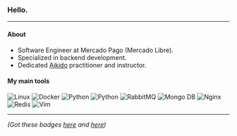 <!--
**thomasmarlow/thomasmarlow** is a ✨ _special_ ✨ repository because its `README.md` (this file) appears on your GitHub profile.

Here are some ideas to get you started:

- 🔭 I’m currently working on ...
- 🌱 I’m currently learning ...
- 👯 I’m looking to collaborate on ...
- 💬 Ask me about ...
- 📫 How to reach me: ...
-->

### Hello.

***

#### About

- Software Engineer at Mercado Pago (Mercado Libre).
- Specialized in backend development.
- Dedicated [Aikido](https://www.youtube.com/watch?v=ehFAeG1wK_o) practitioner and instructor.

#### My main tools

![Linux](https://img.shields.io/badge/Linux-FCC624?style=for-the-badge&logo=linux&logoColor=black)
![Docker](https://img.shields.io/badge/Docker-2CA5E0?style=for-the-badge&logo=docker&logoColor=white)
![Python](https://img.shields.io/badge/Golang-FFFFFF?style=for-the-badge&logo=go&logoColor=blue)
![Python](https://img.shields.io/badge/Python-FFD43B?style=for-the-badge&logo=python&logoColor=blue)
![RabbitMQ](https://img.shields.io/badge/rabbitmq-%23FF6600.svg?&style=for-the-badge&logo=rabbitmq&logoColor=white)
![Mongo DB](https://img.shields.io/badge/MongoDB-4EA94B?style=for-the-badge&logo=mongodb&logoColor=white)
![Nginx](https://img.shields.io/badge/Nginx-009639?style=for-the-badge&logo=nginx&logoColor=white)
![Redis](https://img.shields.io/badge/redis-%23DD0031.svg?&style=for-the-badge&logo=redis&logoColor=white)
![Vim](https://img.shields.io/badge/VIM-%2311AB00.svg?&style=for-the-badge&logo=vim&logoColor=white)

***

_(Got these badges [here](https://github.com/alexandresanlim/Badges4-README.md-Profile) and [here](https://shields.io/))_

